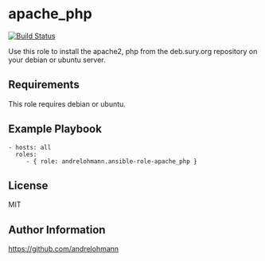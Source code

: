 apache_php
==========

[![Build Status](https://travis-ci.org/andrelohmann/ansible-role-apache_php.svg?branch=master)](https://travis-ci.org/andrelohmann/ansible-role-apache_php)

Use this role to install the apache2, php from the deb.sury.org repository on your debian or ubuntu server.

Requirements
------------

This role requires debian or ubuntu.

Example Playbook
----------------

    - hosts: all
      roles:
         - { role: andrelohmann.ansible-role-apache_php }

License
-------

MIT

Author Information
------------------

https://github.com/andrelohmann

